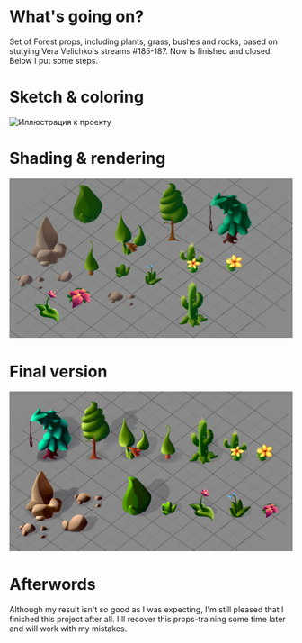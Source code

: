 # What's going on?
Set of Forest props, including plants, grass, bushes and rocks, based on stutying Vera Velichko's streams #185-187.
Now is finished and closed. Below I put some steps.

# Sketch & coloring
![Иллюстрация к проекту](https://github.com/WriteWrote/Game-Props/blob/master/3.png)
# Shading & rendering
![Иллюстрация к проекту](https://github.com/WriteWrote/ForestGameProps-Art/blob/master/5.png)
# Final version
![Иллюстрация к проекту](https://github.com/WriteWrote/ForestGameProps-Art/blob/master/props_finals.png)

# Afterwords
Although my result isn't so good as I was expecting, I'm still pleased that I finished this project after all. I'll recover this props-training some time later and will work with my mistakes.
